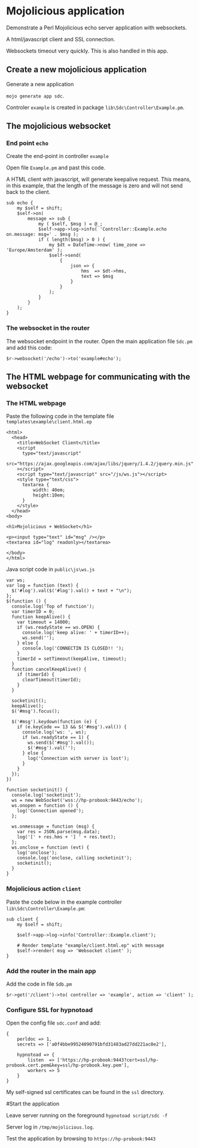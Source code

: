 #  Mojolicious application

Demonstrate a Perl Mojolicious echo server application with websockets. 

A html/javascript client and SSL connection. 

Websockets timeout very quickly. This is also handled in this app.

## Create a new mojolicious application

Generate a new application 

`mojo generate app sdc`.

Controler `example` is created in package `lib\Sdc\Controller\Example.pm`.

## The mojolicious websocket 

### End point `echo`
Create the end-point in controller `example` 

Open file `Example.pm` and past this code.

A HTML client with javascript, will generate keepalive request. This means, in this example, that the length of 
the message is zero and will not send back to the client.

```
sub echo {
    my $self = shift;
    $self->on(
        message => sub {
            my ( $self, $msg ) = @_;
            $self->app->log->info( 'Controller::Example.echo on.message: msg=' . $msg );
            if ( length($msg) > 0 ) {
                my $dt = DateTime->now( time_zone => 'Europe/Amsterdam' );
                $self->send(
                    {
                        json => {
                            hms  => $dt->hms,
                            text => $msg
                        }
                    }
                );
            }
        }
    );
}
```

### The websocket in the router

The websocket endpoint in the router. Open the main application file `Sdc.pm`  and add this code:

```
$r->websocket('/echo')->to('example#echo');
```


## The HTML webpage for communicating with the websocket 

### The HTML webpage

Paste the following code in the template file `templates\example\client.html.ep`

```
<html>
  <head>
    <title>WebSocket Client</title>
    <script
      type="text/javascript"
      src="https://ajax.googleapis.com/ajax/libs/jquery/1.4.2/jquery.min.js"
    ></script>
    <script type="text/javascript" src="/js/ws.js"></script>
    <style type="text/css">
      textarea {
          width: 40em;
          height:10em;
      }
    </style>
  </head>
<body>

<h1>Mojolicious + WebSocket</h1>

<p><input type="text" id="msg" /></p>
<textarea id="log" readonly></textarea>

</body>
</html>
```

Java script code in `public\js\ws.js`

```
var ws;
var log = function (text) {
  $('#log').val($('#log').val() + text + "\n");
};
$(function () {
  console.log('Top of function');
  var timerID = 0;
  function keepAlive() {
    var timeout = 14000;
    if (ws.readyState == ws.OPEN) {
      console.log('keep alive: ' + timerID++);
      ws.send('');
    } else {
      console.log('CONNECTIN IS CLOSED!! ');
    }
    timerId = setTimeout(keepAlive, timeout);
  }
  function cancelKeepAlive() {
    if (timerId) {
      clearTimeout(timerId);
    }
  }

  socketinit();
  keepAlive();
  $('#msg').focus();

  $('#msg').keydown(function (e) {
    if (e.keyCode == 13 && $('#msg').val()) {
      console.log('ws: ', ws);
      if (ws.readyState == 1) {
        ws.send($('#msg').val());
        $('#msg').val('');
      } else {
        log('Connection with server is lost');
      }
    }
  });
})

function socketinit() {
  console.log('socketinit');
  ws = new WebSocket('wss://hp-probook:9443/echo');
  ws.onopen = function () {
    log('Connection opened');
  };

  ws.onmessage = function (msg) {
    var res = JSON.parse(msg.data);
    log('[' + res.hms + '] ' + res.text);
  };
  ws.onclose = function (evt) {
    log('onclose');
    console.log('onclose, calling socketinit');
    socketinit();
  }
}
```


### Mojolicious action `client`

Paste the code below in the example controller `lib\Sdc\Controller\Example.pm`:

```
sub client {
    my $self = shift;

    $self->app->log->info('Controller::Example.client');

    # Render template "example/client.html.ep" with message
    $self->render( msg => 'Websocket client' );
}
```

### Add the router in the main app

Add the code in file `Sdb.pm`

```
$r->get('/client')->to( controller => 'example', action => 'client' );
```

### Configure SSL for hypnotoad

Open the config file `sdc.conf` and add:

```
{
	perldoc => 1,
	secrets => ['a0f4bbe99524090791bfd31483ad27dd221ac0e2'],

	hypnotoad => {
    	listen  => ['https://hp-probook:9443?cert=ssl/hp-probook.cert.pem&key=ssl/hp-probook.key.pem'],
    	workers => 5
  	}
}
```

My self-signed ssl certificates can be found in the `ssl` directory.

#Start the application

Leave server running on the foreground `hypnotoad script/sdc -f`

Server log in `/tmp/mojolicious.log`.

Test the application by browsing to `https://hp-probook:9443`